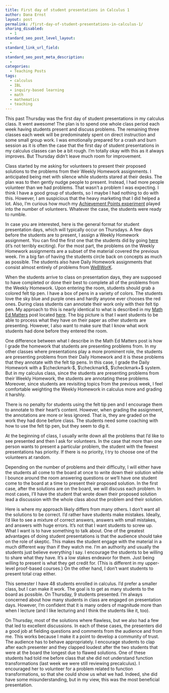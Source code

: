 ```yaml
---
title: First day of student presentations in Calculus 1
author: Dana Ernst
layout: post
permalink: /first-day-of-student-presentations-in-calculus-1/
sharing_disabled:
  - 1
standard_seo_post_level_layout:
  - 
standard_link_url_field:
  - 
standard_seo_post_meta_description:
  - 
categories:
  - Teaching Posts
tags:
  - calculus
  - IBL
  - inquiry-based learning
  - math
  - mathematics
  - teaching
---
```

<div class="kcite-section" kcite-section-id="1064">
  <p>
    This past Thursday was the first day of student presentations in my calculus class. It went awesome! The plan is to spend one whole class period each week having students present and discuss problems. The remaining three classes each week will be predominately spent on direct instruction and some small group work. I was emotionally prepared for a crash and burn session as it is often the case that the first day of student presentations in my calculus classes can be a bit rough. I&#8217;m totally okay with this as it always improves. But Thursday didn&#8217;t leave much room for improvement.
  </p>
  
  <p>
    Class started by me asking for volunteers to present their proposed solutions to the problems from their Weekly Homework assignments. I anticipated being met with silence while students stared at their desks. The plan was to then gently nudge people to present. Instead, I had more people volunteer than we had problems. That wasn&#8217;t a problem I was expecting. I think I have a good group of students, so I maybe I had nothing to do with this. However, I am suspicious that the heavy marketing that I did helped a lot. Also, I&#8217;m curious how much my <a href="http://danaernst.com/gamification-of-good-behavior/">Achievement Points experiment</a> played into the number of volunteers. Whatever the case, the students were ready to rumble.
  </p>
  
  <p>
    In case you are interested, here is the general format for student presentation days, which will typically occur on Thursdays. A few days before the students are to present, I assign a Weekly Homework assignment. You can find the first one that the students did by going <a href="http://teaching.danaernst.com/files/fall2013/mat136/136Weekly1.pdf">here</a> (it&#8217;s not terribly exciting). For the most part, the problems on the Weekly Homework assignments are a subset of the material covered the previous week. I&#8217;m a big fan of having the students circle back on concepts as much as possible. The students also have Daily Homework assignments that consist almost entirely of problems from <a href="http://webwork.maa.org/">WeBWorK</a>.
  </p>
  
  <p>
    When the students arrive to class on presentation days, they are supposed to have completed or done their best to complete all of the problems from the Weekly Homework. Upon entering the room, students should grab a colored felt tip pen. I have a box of pens in a variety of colors. The students love the sky blue and purple ones and hardly anyone ever chooses the red ones. During class students can annotate their work only with their felt tip pen. My approach to this is nearly identical to what is described in my <a href="http://maamathedmatters.blogspot.com/">Math Ed Matters</a> post located <a href="http://maamathedmatters.blogspot.com/2013/08/give-students-colored-pen.html?m=1">here</a>. The big picture is that I want students to be able to process what they have on their paper as other students are presenting. However, I also want to make sure that I know what work students had done before they entered the room.
  </p>
  
  <p>
    One difference between what I describe in the Math Ed Matters post is how I grade the homework that students are presenting problems from. In my other classes where presentations play a more prominent role, the students are presenting problems from their Daily Homework and it is these problems that they annotate with the felt tip pens. In this case, I grade the Daily Homework with a $\checkmark-$, $\checkmark$, $\checkmark+$ system. But in my calculus class, since the students are presenting problems from their Weekly Homework, the students are annotating these problems. Moreover, since students are revisiting topics from the previous week, I feel comfortable weighting the Weekly Homework in calculus more and grading it harshly.
  </p>
  
  <p>
    There is no penalty for students using the felt tip pen and I encourage them to annotate to their heart&#8217;s content. However, when grading the assignment, the annotations are more or less ignored. That is, they are graded on the work they had done before class. The students need some coaching with how to use the felt tip pen, but they seem to dig it.
  </p>
  
  <p>
    At the beginning of class, I usually write down all the problems that I&#8217;d like to see presented and then I ask for volunteers. In the case that more than one person wants to present a particular problem, the student with the fewest presentations has priority. If there is no priority, I try to choose one of the volunteers at random.
  </p>
  
  <p>
    Depending on the number of problems and their difficulty, I will either have the students all come to the board at once to write down their solution while I bounce around the room answering questions or we&#8217;ll have one student come to the board at a time to present their proposed solution. In the first case, after the solutions are on the board, we will discuss each problem. In most cases, I&#8217;ll have the student that wrote down their proposed solution lead a discussion with the whole class about the problem and their solution.
  </p>
  
  <p>
    Here is where my approach likely differs from many others. I don&#8217;t want all the solutions to be correct. I&#8217;d rather have students make mistakes. Ideally, I&#8217;d like to see a mixture of correct answers, answers with small mistakes, and answers with huge errors. It&#8217;s not that I want students to screw up. What I want is to have something to talk about. One of the greatest advantages of doing student presentations is that the audience should take on the role of skeptic. This makes the student engage with the material in a much different way than if they watch me. I&#8217;m an authority and usually the students just believe everything I say. I encourage the students to be willing to share what they have. It&#8217;s a low stakes endeavor for them. Just being willing to present is what they get credit for. (This is different in my upper-level proof-based courses.) On the other hand, I don&#8217;t want students to present total crap either.
  </p>
  
  <p>
    This semester I have 48 students enrolled in calculus. I&#8217;d prefer a smaller class, but I can make it work. The goal is to get as many students to the board as possible. On Thursday, 9 students presented. I&#8217;m always concerned about how many students in class are engaged on presentation days. However, I&#8217;m confident that it is many orders of magnitude more than when I lecture (and I like lecturing and I think the students like it, too).
  </p>
  
  <p>
    On Thursday, most of the solutions where flawless, but we also had a few that led to excellent discussions. In each of these cases, the presenters did a good job at fielding questions and comments from the audience and from me. This works because I make it a point to develop a community of trust. The audience has to behave appropriately. I encourage students to clap after each presenter and they clapped loudest after the two students that were at the board the longest due to flawed solutions. One of these students had told me before class that she did not understand function transformations (last week we were still reviewing precalculus). I encouraged her to volunteer for a problem related to function transformations, so that she could show us what we had. Indeed, she did have some misunderstanding, but in my view, this was the most beneficial presentation.
  </p>
  
  <!-- kcite active, but no citations found -->
</div>

<!-- kcite-section 1064 -->